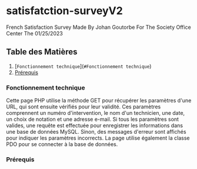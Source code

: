 ﻿# satisfatction-surveyV2

French Satisfaction Survey Made By Johan Goutorbe For The Society Office Center The 01/25/2023

## Table des Matières
1. [`Fonctionnement technique`](`#Fonctionnement technique`)
2. [Prérequis](#Prérequis)


### Fonctionnement technique

Cette page PHP utilise la méthode GET pour récupérer les paramètres d'une URL, qui sont ensuite vérifiés pour leur validité. Ces paramètres comprennent un numéro d'intervention, le nom d'un technicien, une date, un choix de notation et une adresse e-mail. Si tous les paramètres sont valides, une requête est effectuée pour enregistrer les informations dans une base de données MySQL. Sinon, des messages d'erreur sont affichés pour indiquer les paramètres incorrects. La page utilise également la classe PDO pour se connecter à la base de données.

### Prérequis

